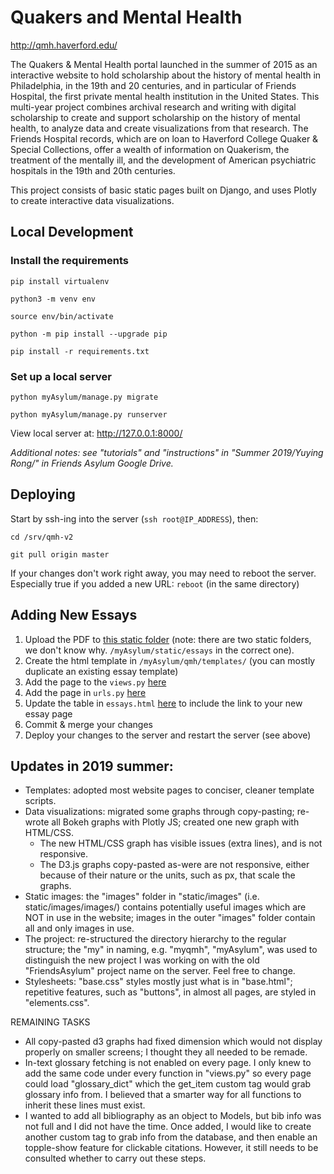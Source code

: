 # Quakers and Mental Health
http://qmh.haverford.edu/

The Quakers & Mental Health portal launched in the summer of 2015 as an interactive website to hold scholarship about the history of mental health in Philadelphia, in the 19th and 20 centuries, and in particular of Friends Hospital, the first private mental health institution in the United States. This multi-year project combines archival research and writing with digital scholarship to create and support scholarship on the history of mental health, to analyze data and create visualizations from that research. The Friends Hospital records, which are on loan to Haverford College Quaker & Special Collections, offer a wealth of information on Quakerism, the treatment of the mentally ill, and the development of American psychiatric hospitals in the 19th and 20th centuries.

This project consists of basic static pages built on Django, and uses Plotly to create interactive data visualizations.


## Local Development

### Install the requirements

`pip install virtualenv`

`python3 -m venv env`

`source env/bin/activate`

`python -m pip install --upgrade pip`

`pip install -r requirements.txt`


### Set up a local server

`python myAsylum/manage.py migrate`

`python myAsylum/manage.py runserver`

View local server at: http://127.0.0.1:8000/

*Additional notes: see "tutorials" and "instructions" in "Summer 2019/Yuying Rong/" in Friends Asylum Google Drive.*


## Deploying

Start by ssh-ing into the server (`ssh root@IP_ADDRESS`), then:

`cd /srv/qmh-v2`

`git pull origin master`

If your changes don't work right away, you may need to reboot the server. Especially true if you added a new URL: `reboot` (in the same directory)


## Adding New Essays

1. Upload the PDF to [this static folder](https://github.com/HCDigitalScholarship/qmh-v2/tree/master/myAsylum/static/essays) (note: there are two static folders, we don't know why. `/myAsylum/static/essays` in the correct one). 
2. Create the html template in `/myAsylum/qmh/templates/` (you can mostly duplicate an existing essay template)
3. Add the page to the `views.py` [here](https://github.com/HCDigitalScholarship/qmh-v2/blob/master/myAsylum/qmh/views.py)
4. Add the page in `urls.py` [here](https://github.com/HCDigitalScholarship/qmh-v2/blob/master/myAsylum/qmh/urls.py)
5. Update the table in `essays.html` [here](https://github.com/HCDigitalScholarship/qmh-v2/blob/master/myAsylum/qmh/templates/essays.html) to include the link to your new essay page
6. Commit & merge your changes 
7. Deploy your changes to the server and restart the server (see above)


## Updates in 2019 summer:

- Templates: adopted most website pages to conciser, cleaner template scripts.
- Data visualizations: migrated some graphs through copy-pasting; re-wrote all Bokeh graphs with Plotly JS; created one new graph with HTML/CSS.
  - The new HTML/CSS graph has visible issues (extra lines), and is not responsive.
  - The D3.js graphs copy-pasted as-were are not responsive, either because of their nature or the units, such as px, that scale the graphs.
- Static images: the "images" folder in "static/images" (i.e. static/images/images/) contains potentially useful images which are NOT in use in the website; images in the outer "images" folder contain all and only images in use.
- The project: re-structured the directory hierarchy to the regular structure; the "my" in naming, e.g. "myqmh", "myAsylum", was used to distinguish the new project I was working on with the old "FriendsAsylum" project name on the server. Feel free to change.
- Stylesheets: "base.css" styles mostly just what is in "base.html"; repetitive features, such as "buttons", in almost all pages, are styled in "elements.css".

REMAINING TASKS
- All copy-pasted d3 graphs had fixed dimension which would not display properly on smaller screens; I thought they all needed to be remade.
- In-text glossary fetching is not enabled on every page. I only knew to add the same code under every function in "views.py" so every page could load "glossary_dict" which the get_item custom tag would grab glossary info from. I believed that a smarter way for all functions to inherit these lines must exist.
- I wanted to add all bibliography as an object to Models, but bib info was not full and I did not have the time. Once added, I would like to create another custom tag to grab info from the database, and then enable an topple-show feature for clickable citations. However, it still needs to be consulted whether to carry out these steps.
